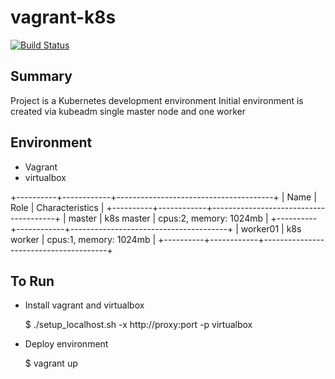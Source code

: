 # vagrant-k8s

[![Build Status](https://travis-ci.com/dlux/vagrant-k8s.svg?branch=master)](https://travis-ci.com/dlux/vagrant-k8s)

## Summary

Project is a Kubernetes development environment
Initial environment is created via kubeadm single master node and one worker

## Environment

- Vagrant
- virtualbox

+----------+------------+---------------------------------------+
| Name     | Role       |  Characteristics                      |
+----------+------------+---------------------------------------+
| master   | k8s master | cpus:2, memory: 1024mb                |
+----------+------------+---------------------------------------+
| worker01 | k8s worker | cpus:1, memory: 1024mb                |
+----------+------------+---------------------------------------+

## To Run

- Install vagrant and virtualbox

    $ ./setup_localhost.sh -x http://proxy:port -p virtualbox

- Deploy environment

    $ vagrant up

